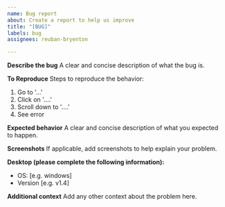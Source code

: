 ```yaml
---
name: Bug report
about: Create a report to help us improve
title: "[BUG]"
labels: bug
assignees: reuban-bryenton

---
```


**Describe the bug**
A clear and concise description of what the bug is.

**To Reproduce**
Steps to reproduce the behavior:
1. Go to '...'
2. Click on '....'
3. Scroll down to '....'
4. See error

**Expected behavior**
A clear and concise description of what you expected to happen.

**Screenshots**
If applicable, add screenshots to help explain your problem.

**Desktop (please complete the following information):**
 - OS: [e.g. windows]
 - Version [e.g. v1.4]

**Additional context**
Add any other context about the problem here.
